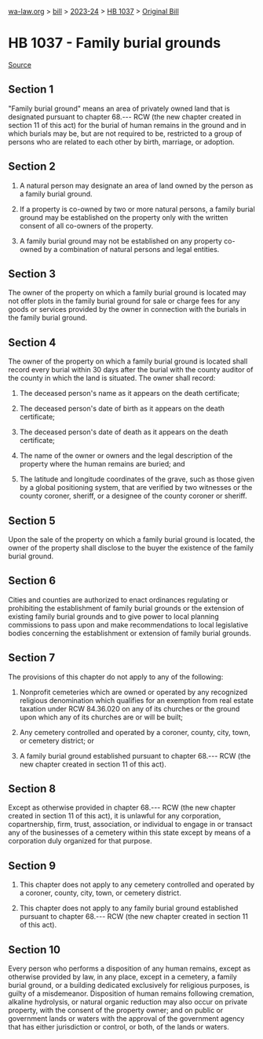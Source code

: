 [wa-law.org](/) > [bill](/bill/) > [2023-24](/bill/2023-24/) > [HB 1037](/bill/2023-24/hb/1037/) > [Original Bill](/bill/2023-24/hb/1037/1/)

# HB 1037 - Family burial grounds

[Source](http://lawfilesext.leg.wa.gov/biennium/2023-24/Pdf/Bills/House%20Bills/1037.pdf)

## Section 1
"Family burial ground" means an area of privately owned land that is designated pursuant to chapter 68.--- RCW (the new chapter created in section 11 of this act) for the burial of human remains in the ground and in which burials may be, but are not required to be, restricted to a group of persons who are related to each other by birth, marriage, or adoption.

## Section 2
1. A natural person may designate an area of land owned by the person as a family burial ground.

2. If a property is co-owned by two or more natural persons, a family burial ground may be established on the property only with the written consent of all co-owners of the property.

3. A family burial ground may not be established on any property co-owned by a combination of natural persons and legal entities.

## Section 3
The owner of the property on which a family burial ground is located may not offer plots in the family burial ground for sale or charge fees for any goods or services provided by the owner in connection with the burials in the family burial ground.

## Section 4
The owner of the property on which a family burial ground is located shall record every burial within 30 days after the burial with the county auditor of the county in which the land is situated. The owner shall record:

1. The deceased person's name as it appears on the death certificate;

2. The deceased person's date of birth as it appears on the death certificate;

3. The deceased person's date of death as it appears on the death certificate;

4. The name of the owner or owners and the legal description of the property where the human remains are buried; and

5. The latitude and longitude coordinates of the grave, such as those given by a global positioning system, that are verified by two witnesses or the county coroner, sheriff, or a designee of the county coroner or sheriff.

## Section 5
Upon the sale of the property on which a family burial ground is located, the owner of the property shall disclose to the buyer the existence of the family burial ground.

## Section 6
Cities and counties are authorized to enact ordinances regulating or prohibiting the establishment of family burial grounds or the extension of existing family burial grounds and to give power to local planning commissions to pass upon and make recommendations to local legislative bodies concerning the establishment or extension of family burial grounds.

## Section 7
The provisions of this chapter do not apply to any of the following:

1. Nonprofit cemeteries which are owned or operated by any recognized religious denomination which qualifies for an exemption from real estate taxation under RCW 84.36.020 on any of its churches or the ground upon which any of its churches are or will be built;

2. Any cemetery controlled and operated by a coroner, county, city, town, or cemetery district; or

3. A family burial ground established pursuant to chapter 68.--- RCW (the new chapter created in section 11 of this act).

## Section 8
Except as otherwise provided in chapter 68.--- RCW (the new chapter created in section 11 of this act), it is unlawful for any corporation, copartnership, firm, trust, association, or individual to engage in or transact any of the businesses of a cemetery within this state except by means of a corporation duly organized for that purpose.

## Section 9
1. This chapter does not apply to any cemetery controlled and operated by a coroner, county, city, town, or cemetery district.

2. This chapter does not apply to any family burial ground established pursuant to chapter 68.--- RCW (the new chapter created in section 11 of this act).

## Section 10
Every person who performs a disposition of any human remains, except as otherwise provided by law, in any place, except in a cemetery, a family burial ground, or a building dedicated exclusively for religious purposes, is guilty of a misdemeanor. Disposition of human remains following cremation, alkaline hydrolysis, or natural organic reduction may also occur on private property, with the consent of the property owner; and on public or government lands or waters with the approval of the government agency that has either jurisdiction or control, or both, of the lands or waters.

